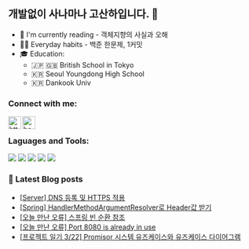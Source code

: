 ## 개발없이 사나마나 고산하입니다. 👋
- 📖 I'm currently reading - 객체지향의 사실과 오해
- 🏃‍♂️ Everyday habits - 백준 한문제, 1커밋
- 🎓 Education: 
    - 🇯🇵 🇬🇧 British School in Tokyo
    - 🇰🇷 Seoul Youngdong High School
    - 🇰🇷 Dankook Univ

### Connect with me:

[<img align = "left" alt ="https://headf1rst.github.io/" width="26px" src="https://icon-library.com/images/blogging-icon/blogging-icon-27.jpg" />][website]
[<img align = "left" alt ="headF1rst | instagram" width="26px" src="https://user-images.githubusercontent.com/55884834/141100586-724cc663-76ce-4e55-8b35-c7bca297f3e2.png">][instagram]

<br />

### Laguages and Tools:


<img src="https://img.shields.io/badge/Java-007396?style=flat-square&logo=Java&logoColor=white"/> <img src="https://img.shields.io/badge/Spring Boot-6DB33F?style=flat-square&logo=Spring Boot&logoColor=white"/> <img src="https://img.shields.io/badge/JUnit5-25A162?style=flat-square&logo=JUnit5&logoColor=white"/> <img src="https://img.shields.io/badge/MySQL-4479A1?style=flat-square&logo=MySQL&logoColor=white"/> <img src="https://img.shields.io/badge/Git-F05032?style=flat-square&logo=Git&logoColor=white"/>


### 📕  Latest Blog posts
<!-- BLOG-POST-LIST:START -->
- [[Server] DNS 등록 및  HTTPS 적용](https://headf1rst.github.io/etc/nginx-dns/)
- [[Spring] HandlerMethodArgumentResolver로 Header값 받기](https://headf1rst.github.io/back_end/HandlerMethodArgumentResolver/)
- [[오늘 만난 오류] 스프링 빈 순환 참조](https://headf1rst.github.io/etc/error-3/)
- [[오늘 만난 오류] Port 8080 is already in use](https://headf1rst.github.io/etc/error-2/)
- [[프로젝트 일기 3/22] Promisor 시스템 유즈케이스와 유즈케이스 다이어그램](https://headf1rst.github.io/etc/promisor-diary-4/)
<!-- BLOG-POST-LIST:END -->

[website]: https://headf1rst.github.io
[instagram]: https://www.instagram.com/sanha.io
[email]: sanha0498@gmail.com